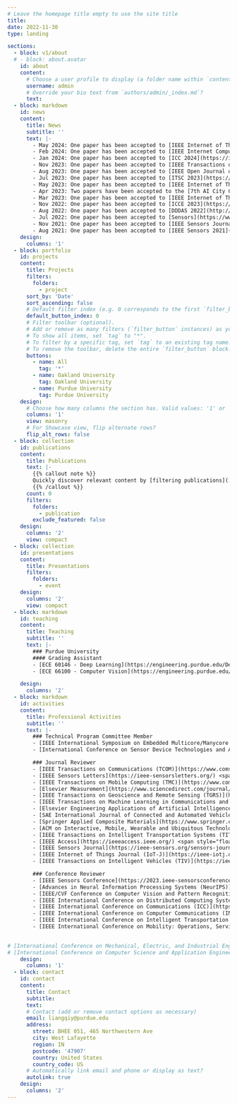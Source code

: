 ```yaml
---
# Leave the homepage title empty to use the site title
title:
date: 2022-11-30
type: landing

sections:
  - block: v1/about
  # - block: about.avatar
    id: about
    content:
      # Choose a user profile to display (a folder name within `content/authors/`)
      username: admin
      # Override your bio text from `authors/admin/_index.md`?
      text:
  - block: markdown
    id: news
    content:
      title: News
      subtitle: ''
      text: |-
        - May 2024: One paper has been accepted to [IEEE Internet of Things Journal](https://ieee-iotj.org/).
        - Feb 2024: One paper has been accepted to [IEEE Internet Computing](https://www.computer.org/csdl/magazine/ic).
        - Jan 2024: One paper has been accepted to [ICC 2024](https://icc2024.ieee-icc.org/). One abstract has been accepted to [NAML 2024](https://sites.google.com/go.spawar.navy.mil/naml/).
        - Nov 2023: One paper has been accepted to [IEEE Transactions on Intelligent Vehicles](https://ieee-itss.org/pub/t-iv/).
        - Aug 2023: One paper has been accepted to [IEEE Open Journal of Instrumentation and Measurement](https://ieee-ims.org/publication/ieee-ojim/about).
        - Jul 2023: One paper has been accepted to [ITSC 2023](https://2023.ieee-itsc.org/).
        - May 2023: One paper has been accepted to [IEEE Internet of Things Journal](https://ieee-iotj.org/).
        - Apr 2023: Two papers have been accepted to the [7th AI City Challenge Workshop at CVPR 2023](https://www.aicitychallenge.org/). I am honored to have been invited as a speaker at [IV 2023 IoT in ITS Workshop](https://iot-in-its.github.io/iv2023) to present my work in federated learning.
        - Mar 2023: One paper has been accepted to [IEEE Internet of Things Journal](https://ieee-iotj.org/).
        - Nov 2022: One paper has been accepted to [ICCE 2023](https://icce.org/2023/).
        - Aug 2022: One paper has been accepted to [DDDAS 2022](http://1dddas.org/dddas2022). Our paper has been selected as an [issue cover](https://www.mdpi.com/1424-8220/22/15).
        - Jul 2022: One paper has been accepted to [Sensors](https://www.mdpi.com/journal/sensors).
        - Nov 2021: One paper has been accepted to [IEEE Sensors Journal](https://ieee-sensors.org/sensors-journal/).
        - Aug 2021: One paper has been accepted to [IEEE Sensors 2021](https://2021.ieee-sensorsconference.org/).
    design:
      columns: '1'
  - block: portfolio
    id: projects
    content:
      title: Projects
      filters:
        folders:
          - project
      sort_by: 'Date'
      sort_ascending: false
      # Default filter index (e.g. 0 corresponds to the first `filter_button` instance below).
      default_button_index: 0
      # Filter toolbar (optional).
      # Add or remove as many filters (`filter_button` instances) as you like.
      # To show all items, set `tag` to "*".
      # To filter by a specific tag, set `tag` to an existing tag name.
      # To remove the toolbar, delete the entire `filter_button` block.
      buttons:
        - name: All
          tag: '*'
        - name: Oakland University
          tag: Oakland University
        - name: Purdue University
          tag: Purdue University
    design:
      # Choose how many columns the section has. Valid values: '1' or '2'.
      columns: '1'
      view: masonry
      # For Showcase view, flip alternate rows?
      flip_alt_rows: false
  - block: collection
    id: publications
    content:
      title: Publications
      text: |-
        {{% callout note %}}
        Quickly discover relevant content by [filtering publications](./publication/).
        {{% /callout %}}
      count: 0
      filters:
        folders:
          - publication
        exclude_featured: false
    design:
      columns: '2'
      view: compact
  - block: collection
    id: presentations
    content:
      title: Presentations
      filters:
        folders:
          - event
    design:
      columns: '2'
      view: compact
  - block: markdown
    id: teaching
    content:
      title: Teaching
      subtitle: ''
      text: |-
        ### Purdue University
        #### Grading Assistant
        - [ECE 60146 - Deep Learning](https://engineering.purdue.edu/DeepLearn/) <span style="float: right;">Spring 2023</span>
        - [ECE 66100 - Computer Vision](https://engineering.purdue.edu/kak/computervision/) <span style="float: right;">Fall 2022</span>

    design:
      columns: '2'
  - block: markdown
    id: activities
    content:
      title: Professional Activities
      subtitle: ''
      text: |-
        ### Technical Program Committee Member
        - [IEEE International Symposium on Embedded Multicore/Manycore SoCs (MCSoC)](https://www.mcsoc-forum.org/) <span style="float: right;">_2024_</span>
        - [International Conference on Sensor Device Technologies and Applications](https://www.iaria.org/conferences2024/SENSORDEVICES24.html) <span style="float: right;">_2023, 2024_</span>

        ### Journal Reviewer
        - [IEEE Transactions on Communications (TCOM)](https://www.comsoc.org/publications/journals/ieee-tcom) <span style="float: right;">_2024 – Present_</span>
        - [IEEE Sensors Letters](https://ieee-sensorsletters.org/) <span style="float: right;">_2024 – Present_</span>
        - [IEEE Transactions on Mobile Computing (TMC)](https://www.computer.org/csdl/journal/tm) <span style="float: right;">_2024 – Present_</span>
        - [Elsevier Measurement](https://www.sciencedirect.com/journal/measurement) <span style="float: right;">_2024 – Present_</span>
        - [IEEE Transactions on Geoscience and Remote Sensing (TGRS)](https://www.grss-ieee.org/publications/transactions-on-geoscience-remote-sensing/) <span style="float: right;">_2024 – Present_</span>
        - [IEEE Transactions on Machine Learning in Communications and Networking (TMLCN)](https://www.comsoc.org/publications/journals/ieee-tmlcn) <span style="float: right;">_2024 – Present_</span>
        - [Elsevier Engineering Applications of Artificial Intelligence (EAAI)](https://www.sciencedirect.com/journal/engineering-applications-of-artificial-intelligence) <span style="float: right;">_2024 – Present_</span>
        - [SAE International Journal of Connected and Automated Vehicles](https://www.sae.org/publications/collections/content/E-JOURNAL-12/) <span style="float: right;">_2024 – Present_</span>
        - [Springer Applied Composite Materials](https://www.springer.com/journal/10443) <span style="float: right;">_2023 – Present_</span>
        - [ACM on Interactive, Mobile, Wearable and Ubiquitous Technologies (IMWUT)](https://dl.acm.org/journal/imwut) <span style="float: right;">_2023 – Present_</span>
        - [IEEE Transactions on Intelligent Transportation Systems (TITS)](https://ieee-itss.org/pub/t-its/) <span style="float: right;">_2023 – Present_</span>
        - [IEEE Access](https://ieeeaccess.ieee.org/) <span style="float: right;">_2023 – Present_</span>
        - [IEEE Sensors Journal](https://ieee-sensors.org/sensors-journal/) <span style="float: right;">_2023 – Present_</span>
        - [IEEE Internet of Things Journal (IoT-J)](https://ieee-iotj.org/) <span style="float: right;">_2022 – Present_</span>
        - [IEEE Transactions on Intelligent Vehicles (TIV)](https://ieee-itss.org/pub/t-iv/) <span style="float: right;">_2022 – Present_</span>

        ### Conference Reviewer
        - [IEEE Sensors Conference](https://2023.ieee-sensorsconference.org/) <span style="float: right;">_2023, 2024_</span>
        - [Advances in Neural Information Processing Systems (NeurIPS)](https://neurips.cc/) <span style="float: right;">_2024_</span>
        - [IEEE/CVF Conference on Computer Vision and Pattern Recognition (CVPR) AI4CC Workshop](https://ai4cc.net/) <span style="float: right;">_2024_</span>
        - [IEEE International Conference on Distributed Computing Systems (ICDCS)](https://icdcs2024.icdcs.org/) <span style="float: right;">_2024_</span>
        - [IEEE International Conference on Communications (ICC)](https://icc2024.ieee-icc.org/) <span style="float: right;">_2024_</span>
        - [IEEE International Conference on Computer Communications (INFOCOM)](https://infocom2024.ieee-infocom.org/) <span style="float: right;">_2024_</span>
        - [IEEE International Conference on Intelligent Transportation Systems (ITSC)](https://2023.ieee-itsc.org/) <span style="float: right;">_2023_</span>
        - [IEEE International Conference on Mobility: Operations, Services, and Technologies (MOST)](https://ieeemobility.org/MOST2023/) <span style="float: right;">_2023_</span>
        

# [International Conference on Mechanical, Electric, and Industrial Engineering (MEIE)](http://www.icmeie.com/) <span style="float: right;">_2023_</span>
# [International Conference on Computer Science and Application Engineering (CSAE)](https://dl.acm.org/conference/csae) <span style="float: right;">_2022_</span>    
    design:
      columns: '1'
  - block: contact
    id: contact
    content:
      title: Contact
      subtitle:
      text: 
      # Contact (add or remove contact options as necessary)
      email: liangqiy@purdue.edu
      address:
        street: BHEE 051, 465 Northwestern Ave
        city: West Lafayette
        region: IN
        postcode: '47907'
        country: United States
        country_code: US
      # Automatically link email and phone or display as text?
      autolink: true
    design:
      columns: '2'
---
```

